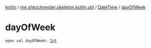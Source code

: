 [kotlin](../../index.md) / [me.shkschneider.skeleton.kotlin.util](../index.md) / [DateTime](index.md) / [dayOfWeek](./day-of-week.md)

# dayOfWeek

`open val dayOfWeek: `[`Int`](https://kotlinlang.org/api/latest/jvm/stdlib/kotlin/-int/index.html)